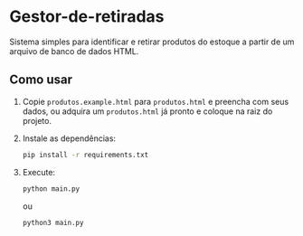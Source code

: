 # Gestor-de-retiradas

Sistema simples para identificar e retirar produtos do estoque a partir de um arquivo de banco de dados HTML.

## Como usar

1. Copie `produtos.example.html` para `produtos.html` e preencha com seus dados, ou adquira um `produtos.html` já pronto e coloque na raiz do projeto.

2. Instale as dependências:

   ```sh
   pip install -r requirements.txt
   ```

3. Execute:

   ```sh
   python main.py
   ```
   ou
   ```sh
   python3 main.py
   ```